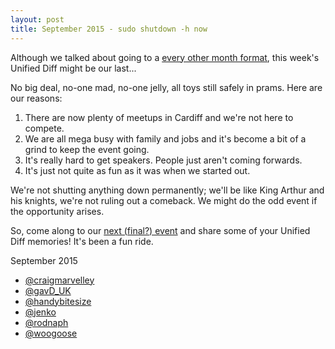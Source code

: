 ```yaml
---
layout: post
title: September 2015 - sudo shutdown -h now
---
```


Although we talked about going to a [every other month format](http://unifieddiff.co.uk/blog/2015/08/07/bi-monthly-format.html), this week's Unified Diff might be our last...

No big deal, no-one mad, no-one jelly, all toys still safely in prams. Here are our reasons:

1. There are now plenty of meetups in Cardiff and we're not here to compete.
1. We are all mega busy with family and jobs and it's become a bit of a grind to keep the event going.
1. It's really hard to get speakers. People just aren't coming forwards.
1. It's just not quite as fun as it was when we started out.

We're not shutting anything down permanently; we'll be like King Arthur and his knights, we're not ruling out a comeback. We might do the odd event if the opportunity arises.

So, come along to our [next (final?) event](http://www.meetup.com/unified-diff/events/224469697/) and share some of your Unified Diff memories! It's been a fun ride.

September 2015

- [@craigmarvelley](https://twitter.com/craigmarvelley)
- [@gavD_UK](https://twitter.com/gavd_UK)
- [@handybitesize](https://twitter.com/handybitesize)
- [@jenko](https://twitter.com/jenko)
- [@rodnaph](https://twitter.com/rodnaph)
- [@woogoose](https://twitter.com/woogoose)
